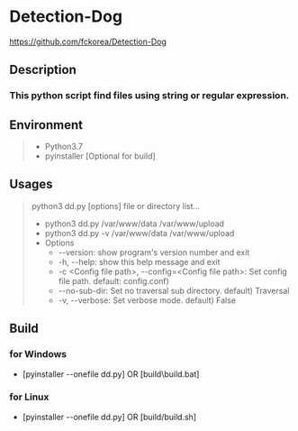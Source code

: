 # Detection-Dog
https://github.com/fckorea/Detection-Dog

## Description
### This python script find files using string or regular expression.

## Environment
> * Python3.7
> * pyinstaller [Optional for build]

## Usages
> python3 dd.py [options] file or directory list...
> * python3 dd.py /var/www/data /var/www/upload
> * python3 dd.py -v /var/www/data /var/www/upload
> * Options
>   * --version: show program's version number and exit
>   * -h, --help: show this help message and exit
>   * -c &lt;Config file path&gt;, --config=&lt;Config file path&gt;: Set config file path. default: config.conf)
>   * --no-sub-dir: Set no traversal sub directory. default) Traversal
>   * -v, --verbose: Set verbose mode. default) False

## Build
### for Windows
* [pyinstaller --onefile dd.py] OR [build\build.bat]
### for Linux
* [pyinstaller --onefile dd.py] OR [build/build.sh]